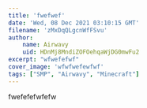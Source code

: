 ```yaml
---
title: 'fwefwef'
date: 'Wed, 08 Dec 2021 03:10:15 GMT'
filename: 'zMxDqQLgcnWfFSvu'
author:
    name: Airwavy
    uid: HDnMj8MndiZOFOehqaWjDG0mwFu2
excerpt: "wfwefefwf"
cover_image: 'wfwfwefewfwf'
tags: ["SMP", "Airwavy", "Minecraft"]
---
```

fwefefefwfefw